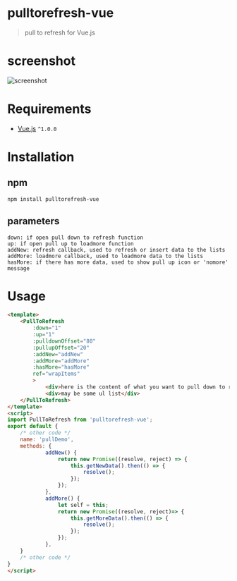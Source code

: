 # pulltorefresh-vue

> pull to refresh for Vue.js

# screenshot
![screenshot](./source/effect.gif)

# Requirements
- [Vue.js](https://github.com/yyx990803/vue) `^1.0.0`

# Installation

## npm
``` bash
npm install pulltorefresh-vue
```
## parameters
```
down: if open pull down to refresh function
up: if open pull up to loadmore function
addNew: refresh callback, used to refresh or insert data to the lists
addMore: loadmore callback, used to loadmore data to the lists
hasMore: if there has more data, used to show pull up icon or 'nomore' message
```

# Usage
``` html
<template>
    <PullToRefresh
        :down="1"
        :up="1"
        :pulldownOffset="80"
        :pullupOffset="20"
        :addNew="addNew"
        :addMore="addMore"
        :hasMore="hasMore"
        ref="wrapItems"
        >
            <div>here is the content of what you want to pull down to refresh or pull up to loadmore</div>
            <div>may be some ul list</div>
    </PullToRefresh>
</template>
<script>
import PullToRefresh from 'pulltorefresh-vue';
export default {
    /* other code */
    name: 'pullDemo',
    methods: {
            addNew() {
                return new Promise((resolve, reject) => {
                    this.getNewData().then(() => {
                        resolve();
                    });
                });
            },
            addMore() {
                let self = this;
                return new Promise((resolve, reject)=> {
                    this.getMoreData().then(() => {
                        resolve();
                    });
                });
            },
    }
    /* other code */
}
</script>
```
